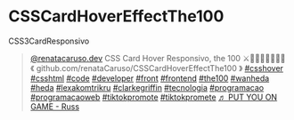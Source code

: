 # CSSCardHoverEffectThe100
CSS3CardResponsivo


<blockquote class="tiktok-embed" cite="https://www.tiktok.com/@renatacaruso.dev/video/7233022106114608390" data-video-id="7233022106114608390" style="max-width: 605px;min-width: 325px;" > <section> <a target="_blank" title="@renatacaruso.dev" href="https://www.tiktok.com/@renatacaruso.dev?refer=embed">@renatacaruso.dev</a> CSS Card Hover Responsivo,  the 100 ⚔️🤩🙅🏻‍♀️👩‍💻🔥 《  github.com&#47;renataCaruso&#47;CSSCardHoverEffectThe100 》 <a title="csshover" target="_blank" href="https://www.tiktok.com/tag/csshover?refer=embed">#csshover</a> <a title="csshtml" target="_blank" href="https://www.tiktok.com/tag/csshtml?refer=embed">#csshtml</a> <a title="code" target="_blank" href="https://www.tiktok.com/tag/code?refer=embed">#code</a> <a title="developer" target="_blank" href="https://www.tiktok.com/tag/developer?refer=embed">#developer</a> <a title="front" target="_blank" href="https://www.tiktok.com/tag/front?refer=embed">#front</a> <a title="frontend" target="_blank" href="https://www.tiktok.com/tag/frontend?refer=embed">#frontend</a> <a title="the100" target="_blank" href="https://www.tiktok.com/tag/the100?refer=embed">#the100</a> <a title="wanheda" target="_blank" href="https://www.tiktok.com/tag/wanheda?refer=embed">#wanheda</a> <a title="heda" target="_blank" href="https://www.tiktok.com/tag/heda?refer=embed">#heda</a> <a title="lexakomtrikru" target="_blank" href="https://www.tiktok.com/tag/lexakomtrikru?refer=embed">#lexakomtrikru</a> <a title="clarkegriffin" target="_blank" href="https://www.tiktok.com/tag/clarkegriffin?refer=embed">#clarkegriffin</a> <a title="tecnologia" target="_blank" href="https://www.tiktok.com/tag/tecnologia?refer=embed">#tecnologia</a> <a title="programacao" target="_blank" href="https://www.tiktok.com/tag/programacao?refer=embed">#programacao</a> <a title="programacaoweb" target="_blank" href="https://www.tiktok.com/tag/programacaoweb?refer=embed">#programacaoweb</a> <a title="tiktokpromote" target="_blank" href="https://www.tiktok.com/tag/tiktokpromote?refer=embed">#tiktokpromote</a> <a title="tiktokpromete" target="_blank" href="https://www.tiktok.com/tag/tiktokpromete?refer=embed">#tiktokpromete</a> <a target="_blank" title="♬ PUT YOU ON GAME - Russ" href="https://www.tiktok.com/music/PUT-YOU-ON-GAME-7184507381765408769?refer=embed">♬ PUT YOU ON GAME - Russ</a> </section> </blockquote> <script async src="https://www.tiktok.com/embed.js"></script>
